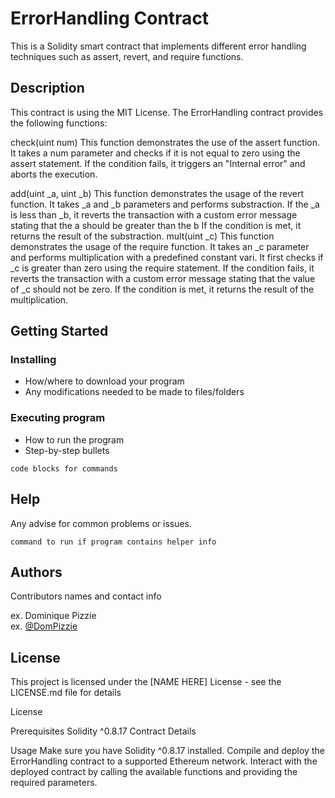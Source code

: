 # ErrorHandling Contract


This is a Solidity smart contract that implements different error handling techniques such as assert, revert, and require functions.

## Description

This contract is using the MIT License.
The ErrorHandling contract provides the following functions:

check(uint num)
This function demonstrates the use of the assert function.
It takes a num parameter and checks if it is not equal to zero using the assert statement.
If the condition fails, it triggers an "Internal error" and aborts the execution.

add(uint _a, uint _b)
This function demonstrates the usage of the revert function.
It takes _a and _b parameters and performs substraction.
If the _a is less than _b, it reverts the transaction with a custom error message stating that the a should be greater than the b
If the condition is met, it returns the result of the substraction.
mult(uint _c)
This function demonstrates the usage of the require function.
It takes an _c parameter and performs multiplication with a predefined constant vari.
It first checks if _c is greater than zero using the require statement.
If the condition fails, it reverts the transaction with a custom error message stating that the value of _c should not be zero.
If the condition is met, it returns the result of the multiplication.

## Getting Started

### Installing

* How/where to download your program
* Any modifications needed to be made to files/folders

### Executing program

* How to run the program
* Step-by-step bullets
```
code blocks for commands
```

## Help

Any advise for common problems or issues.
```
command to run if program contains helper info
```

## Authors

Contributors names and contact info

ex. Dominique Pizzie  
ex. [@DomPizzie](https://twitter.com/dompizzie)


## License

This project is licensed under the [NAME HERE] License - see the LICENSE.md file for details






License

Prerequisites
Solidity ^0.8.17
Contract Details

Usage
Make sure you have Solidity ^0.8.17 installed.
Compile and deploy the ErrorHandling contract to a supported Ethereum network.
Interact with the deployed contract by calling the available functions and providing the required parameters.
